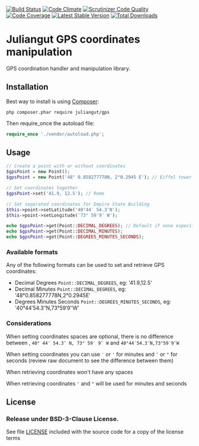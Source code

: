 [![Build Status](https://travis-ci.org/juliangut/gps.svg?branch=master)](https://travis-ci.org/juliangut/gps)
[![Code Climate](https://codeclimate.com/github/juliangut/gps/badges/gpa.svg)](https://codeclimate.com/github/juliangut/gps)
[![Scrutinizer Code Quality](https://scrutinizer-ci.com/g/juliangut/gps/badges/quality-score.png?b=master)](https://scrutinizer-ci.com/g/juliangut/gps/?branch=master)
[![Code Coverage](https://scrutinizer-ci.com/g/juliangut/gps/badges/coverage.png?b=master)](https://scrutinizer-ci.com/g/juliangut/gps/?branch=master)
[![Latest Stable Version](https://poser.pugx.org/juliangut/gps/v/stable.svg)](https://packagist.org/packages/juliangut/gps)
[![Total Downloads](https://poser.pugx.org/juliangut/gps/downloads.svg)](https://packagist.org/packages/juliangut/gps)

# Juliangut GPS coordinates manipulation

GPS coordination handler and manipulation library.

## Installation

Best way to install is using [Composer](https://getcomposer.org/):

```
php composer.phar require juliangut/gps
```

Then require_once the autoload file:

```php
require_once './vendor/autoload.php';
```

## Usage

```php
// Create a point with or without coordinates
$gpsPoint = new Point();
$gpsPoint = new Point('48° 0.858277778N, 2°0.2945 E'); // Eiffel tower

// Set coordinates together
$gpsPoint->set('41.9, 12.5'); // Rome

// Set separated coordinates for Empire State Building
$this->point->setLatitude('40°44′ 54.3″N');
$this->point->setLongitude('73° 59′9″ W');

echo $gpsPoint->get(Point::DECIMAL_DEGREES); // Default if none especified
echo $gpsPoint->get(Point::DECIMAL_MINUTES);
echo $gpsPoint->get(Point::DEGREES_MINUTES_SECONDS);
```

### Available formats

Any of the following formats can be used to set and retrieve GPS coordinates:

* Decimal Degrees `Point::DECIMAL_DEGREES`, eg: '41.9,12.5'
* Decimal Minutes `Point::DECIMAL_DEGREES`, eg: '48°0.858277778N,2°0.2945E'
* Degrees Minutes Seconds `Point::DEGREES_MINUTES_SECONDS`, eg: '40°44′54.3″N,73°59′9″W'

### Considerations

When setting coordinates spaces are optional, there is no difference between , `40° 44′ 54.3″ N, 73° 59′ 9″ W` and `40°44′54.3″N,73°59′9″W`

When setting coordinates you can use `′` or `'` for minutes and `″` or `"` for seconds (review raw document to see the difference between them)

When retrieving coordinates won't have any spaces

When retrieving coordinates `'` and `"` will be used for minutes and seconds

## License

### Release under BSD-3-Clause License.

See file [LICENSE](https://github.com/juliangut/gps/blob/master/LICENSE) included with the source code for a copy of the license terms

